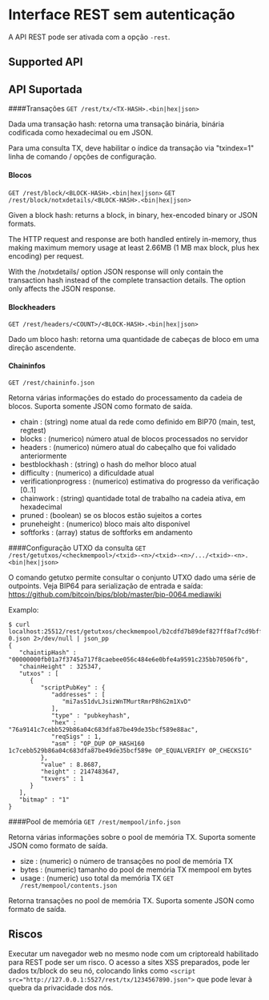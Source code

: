 Interface REST sem autenticação
==============================

A API REST pode ser ativada com a opção `-rest`.

Supported API
-------------

API Suportada
-------------

####Transações
`GET /rest/tx/<TX-HASH>.<bin|hex|json>`

Dada uma transação hash: retorna uma transação binária, binária codificada como hexadecimal ou em JSON.

Para uma consulta TX, deve habilitar o índice da transação via "txindex=1" linha de comando / opções de configuração.

#### Blocos
`GET /rest/block/<BLOCK-HASH>.<bin|hex|json>`
`GET /rest/block/notxdetails/<BLOCK-HASH>.<bin|hex|json>`

Given a block hash: returns a block, in binary, hex-encoded binary or JSON formats.

The HTTP request and response are both handled entirely in-memory, thus making maximum memory usage at least 2.66MB (1 MB max block, plus hex encoding) per request.

With the /notxdetails/ option JSON response will only contain the transaction hash instead of the complete transaction details. The option only affects the JSON response.

#### Blockheaders
`GET /rest/headers/<COUNT>/<BLOCK-HASH>.<bin|hex|json>`

Dado um bloco hash: retorna <COUNT> uma quantidade de cabeças de bloco em uma direção ascendente.

#### Chaininfos
`GET /rest/chaininfo.json`

Retorna várias informações do estado do processamento da cadeia de blocos.
Suporta somente JSON como formato de saída.
* chain : (string) nome atual da rede como definido em BIP70 (main, test, regtest)
* blocks : (numerico) número atual de blocos processados no servidor
* headers : (numerico) número atual do cabeçalho que foi validado anteriormente
* bestblockhash : (string) o hash do melhor bloco atual
* difficulty : (numerico) a dificuldade atual
* verificationprogress : (numerico) estimativa do progresso da verificação [0..1]
* chainwork : (string) quantidade total de trabalho na cadeia ativa, em hexadecimal
* pruned : (boolean) se os blocos estão sujeitos a cortes
* pruneheight : (numerico) bloco mais alto disponível
* softforks : (array) status de softforks em andamento

####Configuração UTXO da consulta
`GET /rest/getutxos/<checkmempool>/<txid>-<n>/<txid>-<n>/.../<txid>-<n>.<bin|hex|json>`

O comando getutxo permite consultar o conjunto UTXO dado uma série de outpoints.
Veja BIP64 para serialização de entrada e saída:
https://github.com/bitcoin/bips/blob/master/bip-0064.mediawiki

Examplo:
```
$ curl localhost:25512/rest/getutxos/checkmempool/b2cdfd7b89def827ff8af7cd9bff7627ff72e5e8b0f71210f92ea7a4000c5d75-0.json 2>/dev/null | json_pp
{
   "chaintipHash" : "00000000fb01a7f3745a717f8caebee056c484e6e0bfe4a9591c235bb70506fb",
   "chainHeight" : 325347,
   "utxos" : [
      {
         "scriptPubKey" : {
            "addresses" : [
               "mi7as51dvLJsizWnTMurtRmrP8hG2m1XvD"
            ],
            "type" : "pubkeyhash",
            "hex" : "76a9141c7cebb529b86a04c683dfa87be49de35bcf589e88ac",
            "reqSigs" : 1,
            "asm" : "OP_DUP OP_HASH160 1c7cebb529b86a04c683dfa87be49de35bcf589e OP_EQUALVERIFY OP_CHECKSIG"
         },
         "value" : 8.8687,
         "height" : 2147483647,
         "txvers" : 1
      }
   ],
   "bitmap" : "1"
}
```

####Pool de memória
`GET /rest/mempool/info.json`

Retorna várias informações sobre o pool de memória TX.
Suporta somente JSON como formato de saída.
* size : (numeric) o número de transações no pool de memória TX 
* bytes : (numeric) tamanho do pool de memória TX mempool em bytes
* usage : (numeric) uso total da memória TX
`GET /rest/mempool/contents.json`

Retorna transações no pool de memória TX.
Suporta somente JSON como formato de saída.

Riscos
-------------
Executar um navegador web no mesmo node com um criptoreald habilitado para REST pode ser um risco. O acesso a sites XSS preparados, pode ler dados tx/block do seu nó, colocando links como `<script src="http://127.0.0.1:5527/rest/tx/1234567890.json">` que pode levar à quebra da privacidade dos nós.

